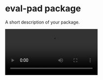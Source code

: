 # eval-pad package

A short description of your package.

![A screenshot of your package](https://i.imgur.com/D0fMq23.mp4)
